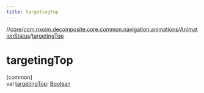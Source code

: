 ```yaml
---
title: targetingTop
---
```

//[core](../../../index.html)/[com.nxoim.decomposite.core.common.navigation.animations](../index.html)/[AnimationStatus](index.html)/[targetingTop](targeting-top.html)



# targetingTop



[common]\
val [targetingTop](targeting-top.html): [Boolean](https://kotlinlang.org/api/latest/jvm/stdlib/kotlin/-boolean/index.html)




